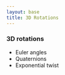 ```yaml
---
layout: base
title: 3D Rotations
---
```


### 3D rotations
- Euler angles
- Quaternions
- Exponential twist